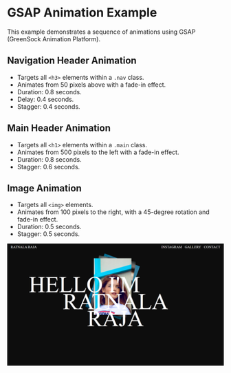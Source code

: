 # GSAP Animation Example

This example demonstrates a sequence of animations using GSAP (GreenSock Animation Platform).

## Navigation Header Animation

- Targets all `<h3>` elements within a `.nav` class.
- Animates from 50 pixels above with a fade-in effect.
- Duration: 0.8 seconds.
- Delay: 0.4 seconds.
- Stagger: 0.4 seconds.

## Main Header Animation

- Targets all `<h1>` elements within a `.main` class.
- Animates from 500 pixels to the left with a fade-in effect.
- Duration: 0.8 seconds.
- Stagger: 0.6 seconds.

## Image Animation

- Targets all `<img>` elements.
- Animates from 100 pixels to the right, with a 45-degree rotation and fade-in effect.
- Duration: 0.5 seconds.
- Stagger: 0.5 seconds.

![Insert an image here](Gsap_basics/image.png)
